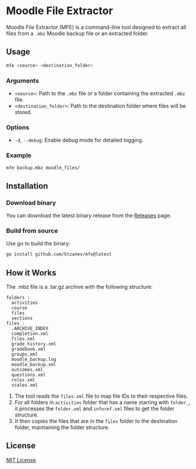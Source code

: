 # Moodle File Extractor

Moodle File Extractor (MFE) is a command-line tool designed to extract all files from a `.mbz` Moodle backup file or an extracted folder.

## Usage
```bash
mfe <source> <destination_folder>
```

### Arguments
- `<source>`: Path to the `.mbz` file or a folder containing the extracted `.mbz` file.
- `<destination_folder>`: Path to the destination folder where files will be stored.

### Options
- `-d`, `--debug`: Enable debug mode for detailed logging.

### Example
```bash
mfe backup.mbz moodle_files/
```

## Installation

### Download binary
You can download the latest binary release from the [Releases](https://github.com/ktzanev/mfe/releases) page.

### Build from source

Use go to build the binary:
```bash
go install github.com/ktzanev/mfe@latest
```

## How it Works
The .mbz file is a .tar.gz archive with the following structure:

```
folders :
  activities
  course
  files
  sections
files : 
  .ARCHIVE_INDEX
  completion.xml
  files.xml
  grade_history.xml
  gradebook.xml
  groups.xml
  moodle_backup.log
  moodle_backup.xml
  outcomes.xml
  questions.xml
  roles.xml
  scales.xml
```

1. The tool reads the `files.xml` file to map file IDs to their respective files. 
2. For all folders in `activities` folder that has a name starting with `folder_`, it processes the `folder.xml` and `inforef.xml` files to get the folder structure.
3. It then copies the files that are in the `files` folder to the destination folder, maintaining the folder structure.

## License

[MIT License](LICENSE)
